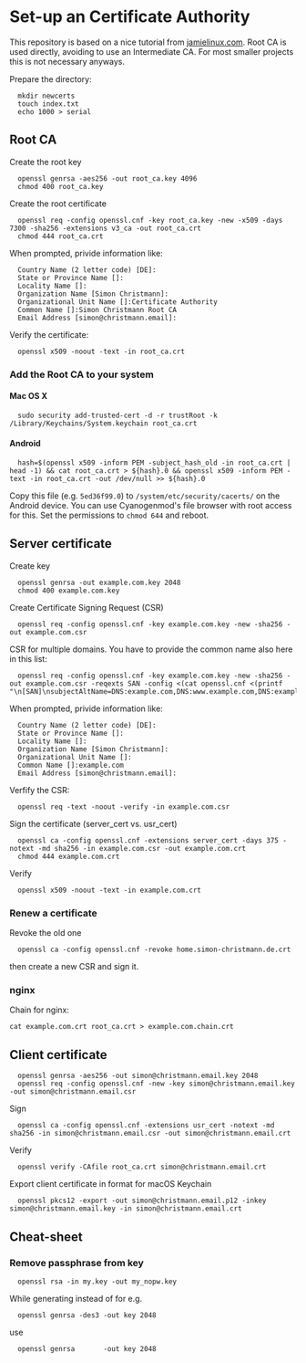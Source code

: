 # Set-up an Certificate Authority

This repository is based on a nice tutorial from [jamielinux.com][1]. Root CA is used directly, avoiding to use an Intermediate CA. For most smaller projects this is not necessary anyways.

Prepare the directory:

      mkdir newcerts
      touch index.txt
      echo 1000 > serial


## Root CA

Create the root key

      openssl genrsa -aes256 -out root_ca.key 4096
      chmod 400 root_ca.key

Create the root certificate

      openssl req -config openssl.cnf -key root_ca.key -new -x509 -days 7300 -sha256 -extensions v3_ca -out root_ca.crt
      chmod 444 root_ca.crt

When prompted, privide information like:

      Country Name (2 letter code) [DE]:
      State or Province Name []:
      Locality Name []:
      Organization Name [Simon Christmann]:
      Organizational Unit Name []:Certificate Authority
      Common Name []:Simon Christmann Root CA
      Email Address [simon@christmann.email]:

Verify the certificate:

      openssl x509 -noout -text -in root_ca.crt

### Add the Root CA to your system

#### Mac OS X

      sudo security add-trusted-cert -d -r trustRoot -k /Library/Keychains/System.keychain root_ca.crt

#### Android

      hash=$(openssl x509 -inform PEM -subject_hash_old -in root_ca.crt | head -1) && cat root_ca.crt > ${hash}.0 && openssl x509 -inform PEM -text -in root_ca.crt -out /dev/null >> ${hash}.0

Copy this file (e.g. `5ed36f99.0`) to `/system/etc/security/cacerts/` on the Android device. You can use Cyanogenmod's file browser with root access for this. Set the permissions to `chmod 644` and reboot.


## Server certificate

Create key

      openssl genrsa -out example.com.key 2048
      chmod 400 example.com.key

Create Certificate Signing Request (CSR)

      openssl req -config openssl.cnf -key example.com.key -new -sha256 -out example.com.csr

CSR for multiple domains. You have to provide the common name also here in this list:

      openssl req -config openssl.cnf -key example.com.key -new -sha256 -out example.com.csr -reqexts SAN -config <(cat openssl.cnf <(printf "\n[SAN]\nsubjectAltName=DNS:example.com,DNS:www.example.com,DNS:example.org,DNS:www.example.org"))

When prompted, privide information like:

      Country Name (2 letter code) [DE]:
      State or Province Name []:
      Locality Name []:
      Organization Name [Simon Christmann]:
      Organizational Unit Name []:
      Common Name []:example.com
      Email Address [simon@christmann.email]:

Verfify the CSR:

      openssl req -text -noout -verify -in example.com.csr

Sign the certificate (server_cert vs. usr_cert)

      openssl ca -config openssl.cnf -extensions server_cert -days 375 -notext -md sha256 -in example.com.csr -out example.com.crt
      chmod 444 example.com.crt

Verify

      openssl x509 -noout -text -in example.com.crt

### Renew a certificate

Revoke the old one

      openssl ca -config openssl.cnf -revoke home.simon-christmann.de.crt

then create a new CSR and sign it.

### nginx

Chain for nginx:

    cat example.com.crt root_ca.crt > example.com.chain.crt

## Client certificate

      openssl genrsa -aes256 -out simon@christmann.email.key 2048
      openssl req -config openssl.cnf -new -key simon@christmann.email.key -out simon@christmann.email.csr

Sign

      openssl ca -config openssl.cnf -extensions usr_cert -notext -md sha256 -in simon@christmann.email.csr -out simon@christmann.email.crt

Verify

      openssl verify -CAfile root_ca.crt simon@christmann.email.crt

Export client certificate in format for macOS Keychain

      openssl pkcs12 -export -out simon@christmann.email.p12 -inkey simon@christmann.email.key -in simon@christmann.email.crt


## Cheat-sheet

### Remove passphrase from key

      openssl rsa -in my.key -out my_nopw.key

While generating instead of for e.g.

      openssl genrsa -des3 -out key 2048

use

      openssl genrsa       -out key 2048


[1]: https://jamielinux.com/docs/openssl-certificate-authority/introduction.html "OpenSSL Certificate Authority"
[2]: https://mnxsolutions.com/apache/removing-a-passphrase-from-an-ssl-key.html "Removing a passphrase from an SSL Key"
[3]: http://kb.kerio.com/product/kerio-connect/server-configuration/ssl-certificates/adding-trusted-root-certificates-to-the-server-1605.html "Adding trusted root certificates to the server"
[4]: http://nat.guyton.net/2012/01/20/adding-trusted-root-certificate-authorities-to-ios-ipad-iphone/ "Adding Trusted Root Certificate Authorities to iOS (iPad, iPhone)"
[5]: https://support.ssl.com/Knowledgebase/Article/View/19/0/der-vs-crt-vs-cer-vs-pem-certificates-and-how-to-convert-them "DER vs. CRT vs. CER vs. PEM Certificates and How To Convert Them"
[6]: https://blog.zencoffee.org/2013/04/creating-and-signing-an-ssl-cert-with-alternative-names/ "Creating and signing an SSL cert with alternative names"
[7]: http://apple.stackexchange.com/questions/8993/how-can-i-add-a-private-key-to-my-keychain "How can I add a private key to my keychain?"
[8]: http://wiki.pcprobleemloos.nl/android/cacert "Installing CAcert certificates on Android as 'system' credentials without lockscreen - instructions"
[9]: https://de.wikipedia.org/wiki/X.509#Dateinamenserweiterungen_für_Zertifikate "Dateinamenserweiterungen für Zertifikate"
[10]: https://deliciousbrains.com/ssl-certificate-authority-for-local-https-development/ "How to Create Your Own SSL Certificate Authority for Local HTTPS Development"
[11]: https://shellhacks.com/create-csr-openssl-without-prompt-non-interactive/ "HowTo: Create CSR using OpenSSL Without Prompt (Non-Interactive)"